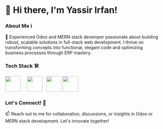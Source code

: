 # 👋 Hi there, I'm Yassir Irfan!

### About Me ℹ️

🌟 Experienced Odoo and MERN stack developer passionate about building robust, scalable solutions in full-stack web development. I thrive on transforming concepts into functional, elegant code and optimizing business processes through ERP mastery.

### Tech Stack 🛠️

 <img src="https://cdn.jsdelivr.net/gh/devicons/devicon/icons/python/python-original.svg" width="50"/> &nbsp; &nbsp;
 <img src="https://cdn.jsdelivr.net/gh/devicons/devicon/icons/javascript/javascript-original.svg" width="50"/> &nbsp;
 <img src="https://cdn.jsdelivr.net/gh/devicons/devicon/icons/mongodb/mongodb-original.svg" width="50"/>
 <img src="https://cdn.jsdelivr.net/gh/devicons/devicon/icons/postgresql/postgresql-original.svg" width="50"/> &nbsp;

### Let's Connect! 🌟

📫 Reach out to me for collaboration, discussions, or insights in Odoo or MERN stack development. Let's innovate together!
